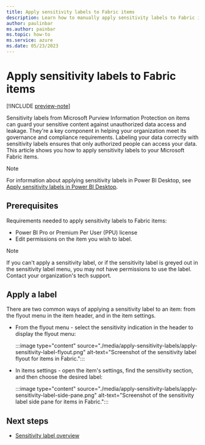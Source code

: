 ```yaml
---
title: Apply sensitivity labels to Fabric items
description: Learn how to manually apply sensitivity labels to Fabric items.
author: paulinbar
ms.author: painbar
ms.topic: how-to
ms.service: azure
ms.date: 05/23/2023
---
```


# Apply sensitivity labels to Fabric items

[!INCLUDE [preview-note](../includes/preview-note.md)]

Sensitivity labels from Microsoft Purview Information Protection on items can guard your sensitive content against unauthorized data access and leakage. They're a key component in helping your organization meet its governance and compliance requirements. Labeling your data correctly with sensitivity labels ensures that only authorized people can access your data. This article shows you how to apply sensitivity labels to your Microsoft Fabric items.

> [!NOTE]
> For information about applying sensitivity labels in Power BI Desktop, see [Apply sensitivity labels in Power BI Desktop](/power-bi/enterprise/service-security-apply-data-sensitivity-labels#apply-sensitivity-labels-in-power-bi-desktop).

## Prerequisites

Requirements needed to apply sensitivity labels to Fabric items:

* Power BI Pro or Premium Per User (PPU) license
* Edit permissions on the item you wish to label.

> [!NOTE]
> If you can't apply a sensitivity label, or if the sensitivity label is greyed out in the sensitivity label menu, you may not have permissions to use the label. Contact your organization's tech support.

## Apply a label

There are two common ways of applying a sensitivity label to an item: from the flyout menu in the item header, and in the item settings.

* From the flyout menu - select the sensitivity indication in the header to display the flyout menu:

    :::image type="content" source="./media/apply-sensitivity-labels/apply-sensitivity-label-flyout.png" alt-text="Screenshot of the sensitivity label flyout for items in Fabric.":::

* In items settings - open the item's settings, find the sensitivity section, and then choose the desired label:

    :::image type="content" source="./media/apply-sensitivity-labels/apply-sensitivity-label-side-pane.png" alt-text="Screenshot of the sensitivity label side pane for items in Fabric.":::

## Next steps

* [Sensitivity label overview](/power-bi/enterprise/service-security-sensitivity-label-overview)
